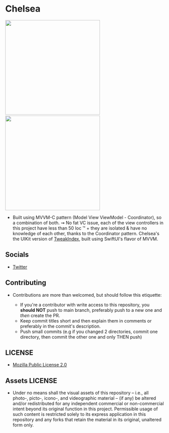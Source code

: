 # Chelsea

<img src="https://raw.githubusercontent.com/Luki120/luki120.github.io/master/assets/Misc/Chelsea/ChelseaHome.png" width="300"> &nbsp; <img src="https://raw.githubusercontent.com/Luki120/luki120.github.io/master/assets/Misc/Chelsea/ChelseaDetails.png" width="300">

* Built using MVVM-C pattern (Model View ViewModel - Coordinator), so a combination of both. ⇝ No fat VC issue, each of the view controllers in this project have less than 50 loc :tm: + they are isolated & have no knowledge of each other, thanks to the Coordinator pattern. Chelsea's the UIKit version of [TweakIndex](https://github.com/Zemyoro/TweakIndex), built using SwiftUI's flavor of MVVM.

## Socials

* [Twitter](https://twitter.com/Lukii120)

## Contributing

* Contributions are more than welcomed, but should follow this etiquette:

	* If you're a contributor with write access to this repository, you **should NOT** push to main branch, preferably push to a new one and *then* create the PR.
	* Keep commit titles short and then explain them in comments or preferably in the commit's description.
	* Push small commits (e.g if you changed 2 directories, commit one directory, then commit the other one and only THEN push)

## LICENSE

* [Mozilla Public License 2.0](https://www.mozilla.org/en-US/MPL/2.0/)

## Assets LICENSE

* Under no means shall the visual assets of this repository – i.e., all photo-, picto-, icono-, and videographic material – (if any) be altered and/or redistributed for any independent commercial or non-commercial intent beyond its original function in this project. Permissible usage of such content is restricted solely to its express application in this repository and any forks that retain the material in its original, unaltered form only.
